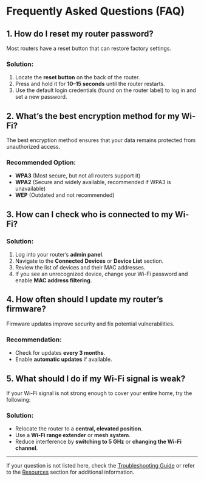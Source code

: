 # Frequently Asked Questions (FAQ)

## 1. How do I reset my router password?
Most routers have a reset button that can restore factory settings.

### Solution:
1. Locate the **reset button** on the back of the router.
2. Press and hold it for **10–15 seconds** until the router restarts.
3. Use the default login credentials (found on the router label) to log in and set a new password.

## 2. What’s the best encryption method for my Wi-Fi?
The best encryption method ensures that your data remains protected from unauthorized access.

### Recommended Option:
- **WPA3** (Most secure, but not all routers support it)
- **WPA2** (Secure and widely available, recommended if WPA3 is unavailable)
- **WEP** (Outdated and not recommended)

## 3. How can I check who is connected to my Wi-Fi?
### Solution:
1. Log into your router’s **admin panel**.
2. Navigate to the **Connected Devices** or **Device List** section.
3. Review the list of devices and their MAC addresses.
4. If you see an unrecognized device, change your Wi-Fi password and enable **MAC address filtering**.

## 4. How often should I update my router’s firmware?
Firmware updates improve security and fix potential vulnerabilities.

### Recommendation:
- Check for updates **every 3 months**.
- Enable **automatic updates** if available.

## 5. What should I do if my Wi-Fi signal is weak?
If your Wi-Fi signal is not strong enough to cover your entire home, try the following:

### Solution:
- Relocate the router to a **central, elevated position**.
- Use a **Wi-Fi range extender** or **mesh system**.
- Reduce interference by **switching to 5 GHz** or **changing the Wi-Fi channel**.

---

If your question is not listed here, check the [Troubleshooting Guide](troubleshooting.md) or refer to the [Resources](resources.md) section for additional information.

